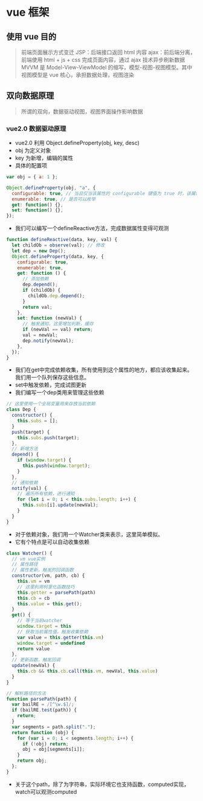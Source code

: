 # vue 框架

## 使用 vue 目的

> 前端页面展示方式变迁
> JSP：后端接口返回 html 内容
> ajax：前后端分离，前端使用 html + js + css 完成页面内容，通过 ajax 技术异步刷新数据
> MVVM 是 Model-View-ViewModel 的缩写，模型-视图-视图模型。其中视图模型是 vue 核心，承担数据处理，视图渲染

## 双向数据原理

> 所谓的双向，数据驱动视图，视图界面操作影响数据

### vue2.0 数据驱动原理

- vue2.0 利用 Object.defineProperty(obj, key, desc)
- obj 为定义对象
- key 为新增，编辑的属性
- 具体的配置项

```js
var obj = { a: 1 };

Object.defineProperty(obj, "a", {
  configurable: true, // 当且仅当该属性的 configurable 键值为 true 时，该属性的描述符才能够被改变，也能删除
  enumerable: true, // 是否可以枚举
  get: function() {},
  set: function() {},
});
```

- 我们可以编写一个defineReactive方法，完成数据属性变得可观测

```js
function defineReactive(data, key, val) {
  let childOb = observe(val); // 修改
  let dep = new Dep();
  Object.defineProperty(data, key, {
    configurable: true,
    enumerable: true,
    get: function () {
      // 添加依赖
      dep.depend();
      if (childOb) {
        childOb.dep.depend();
      }
      return val;
    },
    set: function (newVal) {
      // 触发通知，这里增加判断，缓存
      if (newVal == val) return;
      val = newVal;
      dep.notify(newVal);
    },
  });
}
```

- 我们在get中完成依赖收集，所有使用到这个属性的地方，都应该收集起来。我们用一个队列保存这些信息。
- set中触发依赖，完成试图更新
- 我们编写一个dep类用来管理这些依赖

```js
// 这里使用一个全局变量用来存放当前依赖
class Dep {
  constructor() {
    this.subs = [];
  }
  push(target) {
    this.subs.push(target);
  },
  // 新增方法
  depend() {
    if (window.target) {
      this.push(window.target);
    }
  },
  // 通知依赖
  notify(val) {
    // 遍历所有依赖，进行通知
    for (let i = 0; i < this.subs.length; i++) {
      this.subs[i].update(newVal);
    }
  }
}
```

- 对于依赖对象，我们用一个Watcher类来表示，这里简单模拟。
- 它有个特点是可以自动收集依赖

```js
class Watcher() {
  // vm vue实例
  // 属性路径
  // 属性更新，触发的回调函数
  constructor(vm, path, cb) {
    this.vm = vm
    // 这里利用柯里化函数技巧
    this.getter = parsePath(path)
    this.cb = cb
    this.value = this.get();
  }
  get() {
    // 等于当前watcher
    window.target = this
    // 获取当前属性值，触发收集依赖
    var value = this.getter(this.vm)
    window.target = undefined
    return value
  },
  // 更新函数，触发回调
  update(newVal) {
    this.cb && this.cb.call(this.vm, newVal, this.value)
  }
}

// 解析路径的方法
function parsePath(path) {
  var bailRE = /[^\w.$]/;
  if (bailRE.test(path)) {
    return;
  }
  var segments = path.split(".");
  return function (obj) {
    for (var i = 0; i < segments.length; i++) {
      if (!obj) return;
      obj = obj[segments[i]];
    }
    return obj;
  };
}
```

- 关于这个path，除了为字符串，实际环境它也支持函数，computed实现，watch可以观测computed
